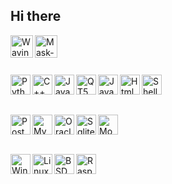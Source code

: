 ## Hi there
<img align="left" alt="Waving" width="36px" src="https://cdn.icon-icons.com/icons2/1465/PNG/512/384wavinghand2_100598.png" />
<img align="left" alt="Mask-Covid19" width="36px" src="https://cdn.icon-icons.com/icons2/2252/PNG/512/avatar_man_health_mask_disease_icon_140104.png" />

<br/>
<br/>

## 
<img align="left" alt="Python" width="32px" src="https://cdn.icon-icons.com/icons2/1381/PNG/512/python_94570.png" />
<img align="left" alt="C++" width="32px" src="https://img.icons8.com/color/452/c-plus-plus-logo.png" />
<img align="left" alt="Java" width="32px" src="https://cdn.icon-icons.com/icons2/81/PNG/256/java_15498.png" />
<img align="left" alt="QT5" width="32px" src="https://cdn.icon-icons.com/icons2/159/PNG/256/qtconfig_qt4_qt_22393.png" />
<img align="left" alt="JavaScript" width="32px" src="https://cdn.icon-icons.com/icons2/2108/PNG/512/javascript_icon_130900.png" />
<img align="left" alt="Html" width="32px" src="https://cdn.icon-icons.com/icons2/2107/PNG/512/file_type_html_icon_130541.png" />
<img align="left" alt="Shell" width="32px" src="https://cdn.icon-icons.com/icons2/39/PNG/128/terminal_Shell_6007.png" />

<br/>
<br/>

## 
<img align="left" alt="Postgresql" width="32px" src="https://cdn.icon-icons.com/icons2/2699/PNG/512/postgresql_logo_icon_170835.png" />
<img align="left" alt="MySql" width="32px" src="https://cdn.icon-icons.com/icons2/1381/PNG/512/mysqlworkbench_93532.png" />
<img align="left" alt="Oracle" width="32px" src="https://cdn.icon-icons.com/icons2/2699/PNG/512/oracle_logo_icon_168918.png" />
<img align="left" alt="Sqlite" width="32px" src="https://cdn.icon-icons.com/icons2/2107/PNG/512/file_type_sqlite_icon_130153.png" />
<img align="left" alt="MongoDB" width="32px" src="https://cdn.icon-icons.com/icons2/2415/PNG/512/mongodb_original_logo_icon_146424.png" />

<br/>
<br/>

## 
<img align="left" alt="Windows" width="32px" src="https://cdn.icon-icons.com/icons2/673/PNG/512/windows_icon-icons.com_60494.png" />
<img align="left" alt="Linux" width="32px" src="https://cdn.icon-icons.com/icons2/2415/PNG/512/linux_original_logo_icon_146433.png" />
<img align="left" alt="BSD" width="32px" src="https://upload.wikimedia.org/wikipedia/commons/thumb/4/40/Daemon-phk.svg/220px-Daemon-phk.svg.png" />
<img align="left" alt="RaspberryPI" width="32px" src="https://cdn.icon-icons.com/icons2/2108/PNG/512/raspberry_pi_icon_130847.png" />
